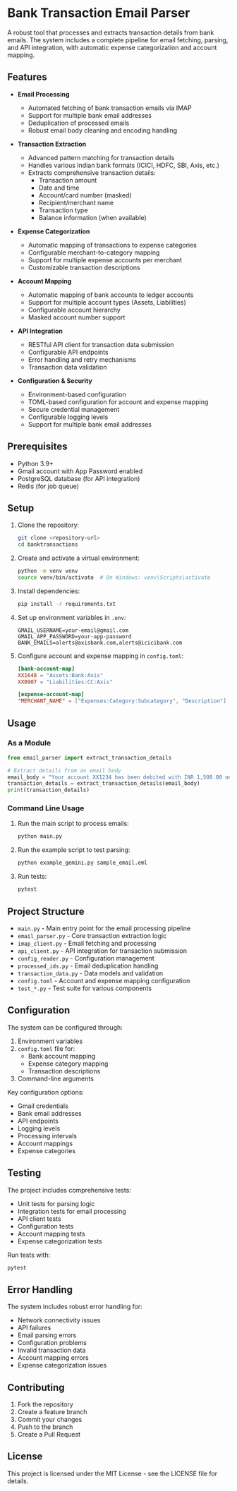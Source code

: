 # Bank Transaction Email Parser

A robust tool that processes and extracts transaction details from bank emails. The system includes a complete pipeline for email fetching, parsing, and API integration, with automatic expense categorization and account mapping.

## Features

- **Email Processing**
  - Automated fetching of bank transaction emails via IMAP
  - Support for multiple bank email addresses
  - Deduplication of processed emails
  - Robust email body cleaning and encoding handling

- **Transaction Extraction**
  - Advanced pattern matching for transaction details
  - Handles various Indian bank formats (ICICI, HDFC, SBI, Axis, etc.)
  - Extracts comprehensive transaction details:
    - Transaction amount
    - Date and time
    - Account/card number (masked)
    - Recipient/merchant name
    - Transaction type
    - Balance information (when available)

- **Expense Categorization**
  - Automatic mapping of transactions to expense categories
  - Configurable merchant-to-category mapping
  - Support for multiple expense accounts per merchant
  - Customizable transaction descriptions

- **Account Mapping**
  - Automatic mapping of bank accounts to ledger accounts
  - Support for multiple account types (Assets, Liabilities)
  - Configurable account hierarchy
  - Masked account number support

- **API Integration**
  - RESTful API client for transaction data submission
  - Configurable API endpoints
  - Error handling and retry mechanisms
  - Transaction data validation

- **Configuration & Security**
  - Environment-based configuration
  - TOML-based configuration for account and expense mapping
  - Secure credential management
  - Configurable logging levels
  - Support for multiple bank email addresses

## Prerequisites

- Python 3.9+
- Gmail account with App Password enabled
- PostgreSQL database (for API integration)
- Redis (for job queue)

## Setup

1. Clone the repository:
   ```bash
   git clone <repository-url>
   cd banktransactions
   ```

2. Create and activate a virtual environment:
   ```bash
   python -m venv venv
   source venv/bin/activate  # On Windows: venv\Scripts\activate
   ```

3. Install dependencies:
   ```bash
   pip install -r requirements.txt
   ```

4. Set up environment variables in `.env`:
   ```
   GMAIL_USERNAME=your-email@gmail.com
   GMAIL_APP_PASSWORD=your-app-password
   BANK_EMAILS=alerts@axisbank.com,alerts@icicibank.com
   ```

5. Configure account and expense mapping in `config.toml`:
   ```toml
   [bank-account-map]
   XX1648 = "Assets:Bank:Axis"
   XX0907 = "Liabilities:CC:Axis"

   [expense-account-map]
   "MERCHANT_NAME" = ["Expenses:Category:Subcategory", "Description"]
   ```

## Usage

### As a Module

```python
from email_parser import extract_transaction_details

# Extract details from an email body
email_body = "Your account XX1234 has been debited with INR 1,500.00 on 12-12-2023."
transaction_details = extract_transaction_details(email_body)
print(transaction_details)
```

### Command Line Usage

1. Run the main script to process emails:
   ```bash
   python main.py
   ```

2. Run the example script to test parsing:
   ```bash
   python example_gemini.py sample_email.eml
   ```

3. Run tests:
   ```bash
   pytest
   ```

## Project Structure

- `main.py` - Main entry point for the email processing pipeline
- `email_parser.py` - Core transaction extraction logic
- `imap_client.py` - Email fetching and processing
- `api_client.py` - API integration for transaction submission
- `config_reader.py` - Configuration management
- `processed_ids.py` - Email deduplication handling
- `transaction_data.py` - Data models and validation
- `config.toml` - Account and expense mapping configuration
- `test_*.py` - Test suite for various components

## Configuration

The system can be configured through:

1. Environment variables
2. `config.toml` file for:
   - Bank account mapping
   - Expense category mapping
   - Transaction descriptions
3. Command-line arguments

Key configuration options:
- Gmail credentials
- Bank email addresses
- API endpoints
- Logging levels
- Processing intervals
- Account mappings
- Expense categories

## Testing

The project includes comprehensive tests:
- Unit tests for parsing logic
- Integration tests for email processing
- API client tests
- Configuration tests
- Account mapping tests
- Expense categorization tests

Run tests with:
```bash
pytest
```

## Error Handling

The system includes robust error handling for:
- Network connectivity issues
- API failures
- Email parsing errors
- Configuration problems
- Invalid transaction data
- Account mapping errors
- Expense categorization issues

## Contributing

1. Fork the repository
2. Create a feature branch
3. Commit your changes
4. Push to the branch
5. Create a Pull Request

## License

This project is licensed under the MIT License - see the LICENSE file for details. 